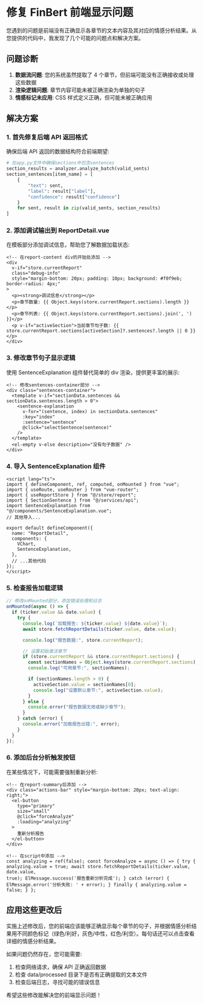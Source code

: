 # 修复 FinBert 前端显示问题

您遇到的问题是前端没有正确显示各章节的文本内容及其对应的情感分析结果。从您提供的代码中，我发现了几个可能的问题点和解决方案。

## 问题诊断

1. **数据流问题**: 您的系统虽然提取了 4 个章节，但前端可能没有正确接收或处理这些数据
2. **渲染逻辑问题**: 章节内容可能未被正确渲染为单独的句子
3. **情感标记未应用**: CSS 样式定义正确，但可能未被正确应用

## 解决方案

### 1. 首先修复后端 API 返回格式

确保后端 API 返回的数据结构符合前端期望:

```python
# 在app.py文件中确保sections中包含sentences
section_results = analyzer.analyze_batch(valid_sents)
section_sentences[item_name] = [
    {
        "text": sent,
        "label": result["label"],
        "confidence": result["confidence"]
    }
    for sent, result in zip(valid_sents, section_results)
]
```

### 2. 添加调试输出到 ReportDetail.vue

在模板部分添加调试信息，帮助您了解数据加载状态:

```vue
<!-- 在report-content div的开始处添加 -->
<div
  v-if="store.currentReport"
  class="debug-info"
  style="margin-bottom: 20px; padding: 10px; background: #f0f9eb; border-radius: 4px;"
>
  <p><strong>调试信息</strong></p>
  <p>章节数量: {{ Object.keys(store.currentReport.sections).length }}</p>
  <p>章节列表: {{ Object.keys(store.currentReport.sections).join(', ') }}</p>
  <p v-if="activeSection">当前章节句子数: {{ store.currentReport.sections[activeSection]?.sentences?.length || 0 }}</p>
</div>
```

### 3. 修改章节句子显示逻辑

使用 SentenceExplanation 组件替代简单的 div 渲染，提供更丰富的展示:

```vue
<!-- 修改sentences-container部分 -->
<div class="sentences-container">
  <template v-if="sectionData.sentences && sectionData.sentences.length > 0">
    <sentence-explanation
      v-for="(sentence, index) in sectionData.sentences"
      :key="index"
      :sentence="sentence"
      @click="selectSentence(sentence)"
    />
  </template>
  <el-empty v-else description="没有句子数据" />
</div>
```

### 4. 导入 SentenceExplanation 组件

```vue
<script lang="ts">
import { defineComponent, ref, computed, onMounted } from "vue";
import { useRoute, useRouter } from "vue-router";
import { useReportStore } from "@/store/report";
import { SectionSentence } from "@/services/api";
import SentenceExplanation from "@/components/SentenceExplanation.vue";
// 其他导入...

export default defineComponent({
  name: "ReportDetail",
  components: {
    VChart,
    SentenceExplanation,
  },
  // ...其他代码
});
</script>
```

### 5. 检查报告加载逻辑

```javascript
// 修改onMounted部分，添加错误处理和日志
onMounted(async () => {
  if (ticker.value && date.value) {
    try {
      console.log(`加载报告: ${ticker.value} ${date.value}`);
      await store.fetchReportDetails(ticker.value, date.value);

      console.log("报告数据:", store.currentReport);

      // 设置初始激活章节
      if (store.currentReport && store.currentReport.sections) {
        const sectionNames = Object.keys(store.currentReport.sections);
        console.log("可用章节:", sectionNames);

        if (sectionNames.length > 0) {
          activeSection.value = sectionNames[0];
          console.log("设置默认章节:", activeSection.value);
        }
      } else {
        console.error("报告数据无效或缺少章节");
      }
    } catch (error) {
      console.error("加载报告出错:", error);
    }
  }
});
```

### 6. 添加后台分析触发按钮

在某些情况下，可能需要强制重新分析:

```vue
<!-- 在report-summary后添加 -->
<div class="actions-bar" style="margin-bottom: 20px; text-align: right;">
  <el-button 
    type="primary" 
    size="small" 
    @click="forceAnalyze"
    :loading="analyzing"
  >
    重新分析报告
  </el-button>
</div>

<!-- 在script中添加 -->
const analyzing = ref(false); const forceAnalyze = async () => { try {
analyzing.value = true; await store.fetchReportDetails(ticker.value, date.value,
true); ElMessage.success('报告重新分析完成'); } catch (error) {
ElMessage.error('分析失败: ' + error); } finally { analyzing.value = false; } };
```

## 应用这些更改后

实施上述修改后，您的前端应该能够正确显示每个章节的句子，并根据情感分析结果用不同颜色标记（绿色/利好，灰色/中性，红色/利空）。每句话还可以点击查看详细的情感分析结果。

如果问题仍然存在，您可能需要:

1. 检查网络请求，确保 API 正确返回数据
2. 检查 data/processed 目录下是否有正确提取的文本文件
3. 检查后端日志，寻找可能的错误信息

希望这些修改能解决您的前端显示问题！
